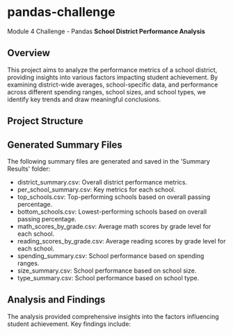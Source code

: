 # pandas-challenge
Module 4 Challenge - Pandas
**School District Performance Analysis**
## Overview
This project aims to analyze the performance metrics of a school district, providing insights into various factors impacting student achievement. By examining district-wide averages, school-specific data, and performance across different spending ranges, school sizes, and school types, we identify key trends and draw meaningful conclusions.

## Project Structure

## Generated Summary Files
The following summary files are generated and saved in the 'Summary Results' folder:

- district_summary.csv: Overall district performance metrics.
- per_school_summary.csv: Key metrics for each school.
- top_schools.csv: Top-performing schools based on overall passing percentage.
- bottom_schools.csv: Lowest-performing schools based on overall passing percentage.
- math_scores_by_grade.csv: Average math scores by grade level for each school.
- reading_scores_by_grade.csv: Average reading scores by grade level for each school.
- spending_summary.csv: School performance based on spending ranges.
- size_summary.csv: School performance based on school size.
- type_summary.csv: School performance based on school type.

## Analysis and Findings
The analysis provided comprehensive insights into the factors influencing student achievement. Key findings include:

